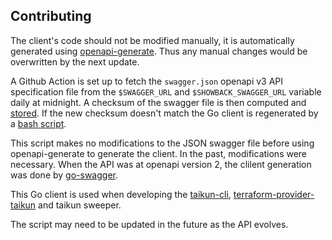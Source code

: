 ## Contributing

The client's code should not be modified manually, it is automatically
generated using [openapi-generate](https://openapi-generator.tech/docs/installation). Thus any manual changes
would be overwritten by the next update.

A Github Action is set up to fetch the `swagger.json` openapi v3 API specification
file from the `$SWAGGER_URL` and `$SHOWBACK_SWAGGER_URL` variable daily at midnight.
A checksum of the swagger file is then computed and [stored](swagger_sha1sum.txt).
If the new checksum doesn't match the Go client is regenerated
by a [bash script](generate_client.sh).

This script makes no modifications to the JSON swagger file before using
openapi-generate to generate the client. In the past, modifications were necessary.
When the API was at openapi version 2, the clilent generation was done by
[go-swagger](https://goswagger.io/). 

This Go client is used when developing the
[taikun-cli](https://github.com/itera-io/taikun-cli),
[terraform-provider-taikun](https://github.com/itera-io/terraform-provider-taikun) and
taikun sweeper.

The script may need to be updated in the future as the API evolves.

